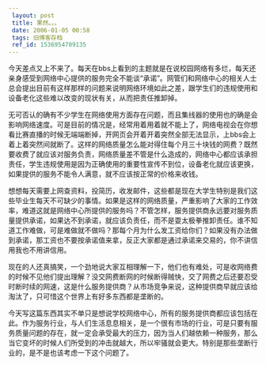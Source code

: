 ```yaml
---
 layout: post
 title: 果然。。。
 date: 2006-01-05 00:58
 tags: 旧博客存档
 ref_id: 1536954709135
---
```

今天差点又上不来了。每天在bbs上看到的主题就是在说校园网络有多烂，每天还亲身感受到网络中心提供的服务完全不能谈“承诺”。网管们和网络中心的相关人士总会提出目前有这样那样的问题来说明网络环境如此之差，跟学生们的违规使用和设备老化这些难以改变的现状有关，从而把责任推卸掉。



无可否认的确有不少学生在网络使用方面存在问题，而且集线器的使用也的确是会影响网络速度。可是目前的情况是，经常用着用着就不能上了，网络电视会在你想看比赛直播的时候无端端断掉，开网页会开着开着突然全部无法显示，上bbs会上着上着突然间就断了。这样的网络质量怎么能对得住每个月三十块钱的网费？既然要收费了就应该对服务负责，网络质量差不管是什么造成的，网络中心都应该承担责任，学生违规使用是因为正确使用的重要性宣传不到位，设备老化就应该更换，如果提供的服务不能令人满意，就不应该按正常的价格来收钱。



想想每天需要上网查资料，投简历，收发邮件，这些都是现在大学生特别是我们这些毕业生每天不可缺少的事情。如果是这样的网络质量，严重影响了大家的工作效率，难道这就是网络中心所提供的服务吗？不管怎样，服务提供商永远要对服务质量提供承诺，如果达不到承诺，就应该负责任，而不是耍太极拳推卸责任。谁不知道工作难做，可是难做就不做吗？那每个月为什么发工资给你们？如果没有办法做到承诺，那工资也不要按承诺值来拿，反正大家都是通过承诺来交易的，你不讲信用我也不用讲信用。



现在的人还真搞笑，一个劲地说大家互相理解一下，他们也有难处，可是收网络费的时候不见他们提出理解？没交网费断网的时候断得贼快，交了网费之后还要忍受时断时续的网速，这是什么服务提供商？从市场竞争来说，这种提供商早就应该给淘汰了，只可惜这个世界上有好多东西都是垄断的。



今天写这篇东西其实不单只是想说学校网络中心，所有的服务提供商都应该包括在此。作为服务行业，与人们生活息息相关，是一个很有市场的行业，可是只要有服务质量问题的存在，就一定会承受最大的压力，因为当人们越依赖一种服务，那么当它变坏的时候人们所受到的冲击就越大，所以牢骚就会更大。特别是那些垄断行业的，是不是也该考虑一下这个问题了。

